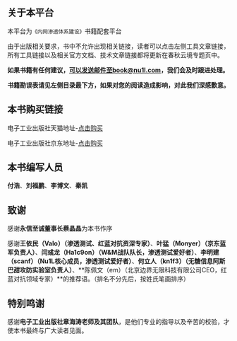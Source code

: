 ## 关于本平台

本平台为`《内网渗透体系建设》`书籍配套平台

由于出版相关要求，书中不允许出现相关链接，读者可以点击左侧工具文章链接，所有工具链接以及相关官方文档、技术文章链接都将更新在春秋云境专题页中。

**如果书籍有任何建议，可以发送邮件至book@nu1l.com，我们会及时跟进处理。**

**书籍勘误表请见左侧目录最下方，如果对您的阅读造成影响，对此我们深感歉意。**

## 本书购买链接

电子工业出版社天猫地址-[点击购买](https://detail.tmall.com/item.htm?id=682800252866&spm=a21y7.12701734.0.0.45fa47a1qVJS8s)

电子工业出版社京东地址-[点击购买](https://item.jd.com/13378771.html)

## 本书编写人员

**付浩**、**刘福鹏**、**李博文**、**秦凯**

## 致谢

感谢**永信至诚董事长蔡晶晶**为本书作序

感谢**王依民（Valo）（渗透测试、红蓝对抗资深专家）**、**叶猛（Monyer）（京东蓝军负责人）**、**闫彧龙（Ha1c9on）（W&M战队队长，渗透测试爱好者）**、**李明建（scanf）（Nu1L核心成员，渗透测试爱好者）**、**何立人（kn1f3）（无糖信息阿斯巴甜攻防实验室负责人）**、**陈佩文（em）（北京边界无限科技有限公司CEO，红蓝对抗领域专家）**的推荐语。（排名不分先后，按姓氏笔画排序）

## 特别鸣谢

感谢**电子工业出版社章海涛老师及其团队**，是他们专业的指导以及辛苦的校验，才使本书最终与广大读者见面。

